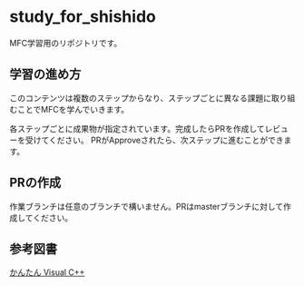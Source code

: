 # study_for_shishido
MFC学習用のリポジトリです。

## 学習の進め方
このコンテンツは複数のステップからなり、ステップごとに異なる課題に取り組むことでMFCを学んでいきます。

各ステップごとに成果物が指定されています。完成したらPRを作成してレビューを受けてください。
PRがApproveされたら、次ステップに進むことができます。

## PRの作成
作業ブランチは任意のブランチで構いません。PRはmasterブランチに対して作成してください。

## 参考図書
[かんたん Visual C++](https://gihyo.jp/book/2017/978-4-7741-9259-8 "")
